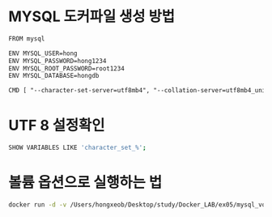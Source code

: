 # MYSQL 도커파일 생성 방법 
```txt
FROM mysql

ENV MYSQL_USER=hong
ENV MYSQL_PASSWORD=hong1234
ENV MYSQL_ROOT_PASSWORD=root1234
ENV MYSQL_DATABASE=hongdb

CMD [ "--character-set-server=utf8mb4", "--collation-server=utf8mb4_unicode_ci" ]

```
# UTF 8 설정확인
```sh
SHOW VARIABLES LIKE 'character_set_%';
```

# 볼륨 옵션으로 실행하는 법
```sh
docker run -d -v /Users/hongxeob/Desktop/study/Docker_LAB/ex05/mysql_volume -p 3307:3306 --name mysql-container mysql-image
```